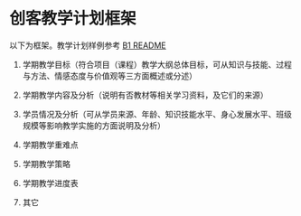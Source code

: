 # 创客教学计划框架

以下为框架。教学计划样例参考 [B1 README](../Blockly/B1/README.md)

1. 学期教学目标（符合项目（课程）教学大纲总体目标，可从知识与技能、过程与方法、情感态度与价值观等三方面概述或分述）

2. 学期教学内容及分析（说明有否教材等相关学习资料，及它们的来源）

3. 学员情况及分析（可从学员来源、年龄、知识技能水平、身心发展水平、班级规模等影响教学实施的方面说明及分析）

4. 学期教学重难点

5. 学期教学策略

6. 学期教学进度表

7. 其它



